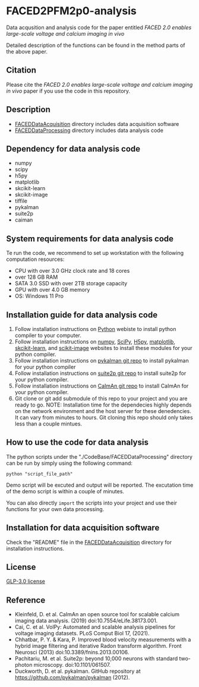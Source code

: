 # FACED2PFM2p0-analysis
Data acqusition and analysis code for the paper entitled *FACED 2.0 enables large-scale voltage and calcium imaging in vivo*

Detailed description of the functions can be found in the method parts of the above paper.

## Citation
Please cite the *FACED 2.0 enables large-scale voltage and calcium imaging in vivo* paper if you use the code in this repository.  

## Description
- [FACEDDataAcquisition](./CodeBase/FACEDDataAcqusition/) directory includes data acquisition software
- [FACEDDataProcessing](./CodeBase/FACEDDataProcessing/) directory includes data analysis code


## Dependency for data analysis code
- numpy
- scipy
- h5py
- matplotlib
- skcikit-learn
- skcikit-image
- tiffile
- pykalman
- suite2p
- caiman


## System requirements for data analysis code
Te run the code, we recommend to set up workstation with the following computation resources:
- CPU with over 3.0 GHz clock rate and 18 cores
- over 128 GB RAM
- SATA 3.0 SSD with over 2TB storage capacity
- GPU with over 4.0 GB memory
- OS: Windows 11 Pro


## Installation guide for data analysis code
1. Follow installation instructions on [Python](https://www.python.org/) webiste to install python compiler to your computer.
2. Follow installation instructions on [numpy](https://numpy.org/), [SciPy](https://scipy.org/), [H5py](https://www.h5py.org/), [matplotlib](https://matplotlib.org/), [skcikit-learn](https://scikit-learn.org/stable/), and [scikit-image](https://scikit-image.org/) websites to install these modules for your python compiler.
3. Follow installation instructions on [pykalman git repo](https://github.com/pykalman/pykalman) to install pykalman for your python compiler
4. Follow installation instructions on [suite2p git repo](https://github.com/MouseLand/suite2p) to install suite2p for your python compiler.
5. Follow installation instructions on [CaImAn git repo](https://github.com/flatironinstitute/CaImAn) to install CaImAn for your python compiler.
6. Git clone or git add submodule of this repo to your project and you are ready to go.
NOTE: Installation time for the dependecies highly depends on the network environment and the host server for these denedencies. It can vary from minutes to hours. Git cloning this repo should only takes less than a couple mintues.


## How to use the code for data analysis 
The python scripts under the "./CodeBase/FACEDDataProcessing" directory can be run by simply using the following command:
```
python "script_file_path"
```
Demo script will be excuted and output will be reported. The excutation time of the demo script is within a couple of minutes.

You can also directly `import` the scripts into your project and use their functions for your own data processing. 


## Installation for data acquisition software
Check the "README" file in the [FACEDDataAcquisition](./CodeBase/FACEDDataAcqusition/) directory for installation instructions.


## License
[GLP-3.0 license](./LICENSE)

## Reference

- Kleinfeld, D. et al. CaImAn an open source tool for scalable calcium imaging data analysis. (2019) doi:10.7554/eLife.38173.001.
- Cai, C. et al. VolPy: Automated and scalable analysis pipelines for voltage imaging datasets. PLoS Comput Biol 17, (2021).
- Chhatbar, P. Y. & Kara, P. Improved blood velocity measurements with a hybrid image filtering and iterative Radon transform algorithm. Front Neurosci (2013) doi:10.3389/fnins.2013.00106.
- Pachitariu, M. et al. Suite2p: beyond 10,000 neurons with standard two-photon microscopy. doi:10.1101/061507.
- Duckworth, D. et al. pykalman. GitHub repository at https://github.com/pykalman/pykalman (2012).